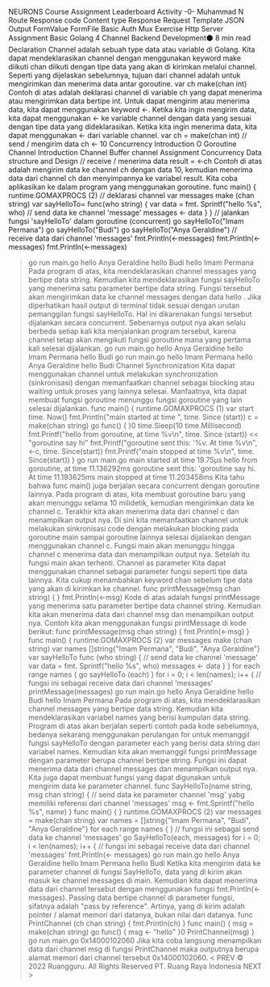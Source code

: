 
NEURONS Course Assignment Leaderboard Activity
-0-
Muhammad N
Route
Response code
Content type
Response
Request
Template
JSON Output
FormValue
FormFile
Basic Auth
Mux
Exercise Http Server
Assignment Basic Golang 4
Channel
Backend Development⚫ 8 min read
Declaration
Channel adalah sebuah type data atau variable di Golang. Kita dapat mendeklarasikan channel dengan menggunakan keyword make diikuti chan diikuti dengan tipe data yang akan di kirimkan melalui channel. Seperti yang dijelaskan sebelumnya, tujuan dari channel adalah untuk mengirimkan dan menerima data antar goroutine.
var ch make(chan int)
Contoh di atas adalah deklarasi channel di variable ch yang dapat menerima atau mengirimkan data bertipe int.
Untuk dapat mengirim atau menerima data, kita dapat menggunakan keyword <-. Ketika kita ingin mengirim data, kita dapat menggunakan <- ke variable channel dengan data yang sesuai dengan tipe data yang dideklarasikan. Ketika kita ingin menerima data, kita dapat menggunakan <- dari variable channel.
var ch = make(chan int)
// send / mengirim data
ch <- 10
Concurrency
Introduction O
Goroutine
Channel
Introduction
Channel
Buffer channel
Assignment Concurrency
Data structure and Design
// receive / menerima data result = <-ch
Contoh di atas adalah mengirim data ke channel ch dengan data 10, kemudian menerima data dari channel ch dan menyimpannya ke variabel result.
Kita coba aplikasikan ke dalam program yang menggunakan goroutine.
func main() {
runtime.GOMAXPROCS (2)
// deklarasi channel
var messages make (chan string)
var sayHelloTo= func(who string) {
var data = fmt. Sprintf("hello %s", who)
// send data ke channel 'message'
messages <- data
}
}
// jalankan fungsi 'sayHelloTo' dalam goroutine (concurrent)
go sayHelloTo("Imam Permana")
go sayHelloTo("Budi")
go sayHelloTo("Anya Geraldine")
// receive data dari channel 'messages'
fmt.Println(<-messages)
fmt.Println(<-messages)
fmt.Println(<-messages)
> go run main.go
hello Anya Geraldine
hello Budi
hello Imam Permana
Pada program di atas, kita mendeklarasikan channel messages yang bertipe data string. Kemudian kita mendeklarasikan fungsi sayHelloTo yang menerima satu parameter bertipe data string. Fungsi tersebut akan mengirimkan data ke channel messages dengan data hello <nama>.
Jika diperhatikan hasil output di terminal tidak sesuai dengan urutan pemanggilan fungsi sayHelloTo. Hal ini dikarenakan fungsi tersebut dijalankan secara concurrent. Sebenarnya output nya akan selalu berbeda setiap kali kita menjalankan program tersebut, karena channel tetap akan mengikuti fungsi goroutine mana yang pertama kali selesai dijalankan.
> go run main.go
hello Anya Geraldine
hello Imam Permana hello Budi
> go run main.go
hello Imam Permana
hello Anya Geraldine
hello Budi
Channel Synchronization
Kita dapat menggunakan channel untuk melakukan synchronization (sinkronisasi) dengan memanfaatkan channel sebagai blocking atau waiting untuk proses yang lainnya selesai. Manfaatnya, kita dapat membuat fungsi goroutine menunggu fungsi goroutine yang lain selesai dijalankan.
func main() {
runtime.GOMAXPROCS (1)
var start time. Now()
fmt.Println("main started at time ", time. Since (start))
c = make(chan string)
go func() {
}0
time.Sleep(10 time.Millisecond)
fmt.Printf("hello from goroutine, at time %v\n", time. Since (start))
<< "goroutine say hi"
fmt.Printf("goroutine sent this: '%v. At time %v\n", <-c, time. Since(start))
fmt.Printf("main stopped at time %v\n", time. Since(start))
}
> go run main.go
main started at time
19.75μs
hello from goroutine, at time 11.136292ms
goroutine sent this: 'goroutine say hi. At time 11.193625ms
main stopped at time 11.203458ms
Kita tahu bahwa func main() juga berjalan secara concurrent dengan goroutine lainnya. Pada program di atas, kita membuat goroutine baru yang akan menunggu selama 10 milidetik, kemudian mengirimkan data ke channel c. Terakhir kita akan menerima data dari channel c dan menampilkan output nya.
Di sini kita memanfaatkan channel untuk melakukan sinkronisasi code dengan melakukan blocking pada goroutine main sampai goroutine lainnya selesai dijalankan dengan menggunakan channel c. Fungsi main akan menunggu hingga channel c menerima data dan menampilkan output nya. Setelah itu fungsi main akan terhenti.
Channel as parameter
Kita dapat menggunakan channel sebagai parameter fungsi seperti tipe data lainnya. Kita cukup menambahkan keyword chan sebelum tipe data yang akan di kirimkan ke channel.
func printMessage(msg chan string) {
}
fmt.Println(<-msg)
Kode di atas adalah fungsi printMessage yang menerima satu parameter bertipe data channel string. Kemudian kita akan menerima data dari channel msg dan menampilkan output nya.
Contoh kita akan menggunakan fungsi printMessage di kode berikut:
func printMessage(msg chan string) {
fmt.Println(<-msg)
}
func main() {
runtime.GOMAXPROCS (2)
var messages make (chan string)
var names []string{"Imam Permana", "Budi", "Anya Geraldine"}
var sayHelloTo func (who string) {
// send data ke channel 'message'
var data = fmt. Sprintf("hello %s", who)
messages <- data
}
}
for each range names {
go sayHelloTo (each)
}
for i = 0; i < len(names); i++ {
// fungsi ini sebagai receive data dari channel 'messages' printMessage(messages)
> go run main.go
hello Anya Geraldine
hello Budi
hello Imam Permana
Pada program di atas, kita mendeklarasikan channel messages yang bertipe data string. Kemudian kita mendeklarasikan variabel names yang berisi kumpulan data string. Program di atas akan berjalan seperti contoh pada kode sebelumnya, bedanya sekarang menggunakan perulangan for untuk memanggil fungsi sayHelloTo dengan parameter each yang berisi data string dari variabel
names.
Kemudian kita akan memanggil fungsi printMessage dengan parameter berupa channel bertipe string. Fungsi ini dapat menerima data dari channel messages dan menampilkan output nya.
Kita juga dapat membuat fungsi yang dapat digunakan untuk mengirim data ke parameter channel.
func SayHelloTo(name string, msg chan string) {
// send data ke parameter channel 'msg' yabg memiliki referensi dari channel 'messages' msg <- fmt.Sprintf("hello %s", name)
}
func main() {
}
runtime.GOMAXPROCS (2)
var messages = make(chan string)
var names = []string{"Imam Permana", "Budi", "Anya Geraldine"}
for each range names {
}
// fungsi ini sebagai send data ke channel 'messages'
go SayHelloTo(each, messages)
for i = 0; i < len(names); i++ {
// fungsi ini sebagai receive data dari channel 'messages' fmt.Println(<- messages)
> go run main.go
hello Anya Geraldine
hello Imam Permana
hello Budi
Ketika kita mengirim data ke parameter channel di fungsi SayHelloTo, data yang di kirim akan masuk
ke channel messages di main. Kemudian kita dapat menerima data dari channel tersebut dengan menggunakan fungsi fmt.Println(<- messages).
Passing data bertipe channel di parameter fungsi, sifatnya adalah "pass by reference". Artinya, yang di kirim adalah pointer / alamat memori dari datanya, bukan nilai dari datanya.
func PrintChannel (ch chan string) {
fmt.Println(ch)
}
func main() {
msg = make(chan string)
go func() {
msg <- "hello"
}0
PrintChannel(msg)
}
> go run main.go
0x14000102060
Jika kita coba langsung menampilkan data dari channel msg di fungsi PrintChannel maka outputnya berupa alamat memori dari channel tersebut 0x14000102060.
< PREV
© 2022 Ruangguru. All Rights Reserved PT. Ruang Raya Indonesia
NEXT >